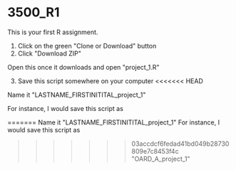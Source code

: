 # 3500_R1

This is your first R assignment. 

1) Click on the green "Clone or Download" button
2) Click "Download ZIP"

Open this once it downloads and open "project_1.R"

3) Save this script somewhere on your computer
<<<<<<< HEAD

Name it "LASTNAME_FIRSTINITITAL_project_1"

For instance, I would save this script as 

=======
Name it "LASTNAME_FIRSTINITITAL_project_1"
For instance, I would save this script as 
>>>>>>> 03accdcf6fedad41bd049b28730809e7c8453f4c
"OARD_A_project_1"
